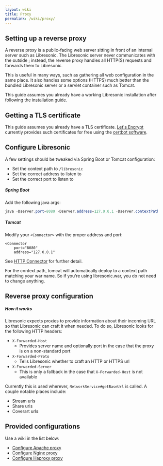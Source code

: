 ```yaml
---
layout: wiki
title: Proxy
permalink: /wiki/proxy/
---
```

## Setting up a reverse proxy

A reverse proxy is a public-facing web server sitting in front of an internal server such as Libresonic. The Libresonic server never communicates with the outside ; instead, the reverse proxy handles all HTTP(S) requests and forwards them to Libresonic.

This is useful in many ways, such as gathering all web configuration in the same place. It also handles some options (HTTPS) much better than the bundled Libresonic server or a servlet container such as Tomcat.

This guide assumes you already have a working Libresonic installation after following the [installation guide](/wiki/install).

## Getting a TLS certificate

This guide assumes you already have a TLS certificate. [Let's Encrypt](https://letsencrypt.org/getting-started/) currently provides such certificates for free using the [certbot software](https://certbot.eff.org/).

## Configure Libresonic

A few settings should be tweaked via Spring Boot or Tomcat
configuration:

  - Set the context path to `/libresonic`
  - Set the correct address to listen to
  - Set the correct port to listen to

##### Spring Boot

Add the following java args:

```java
java -Dserver.port=8080 -Dserver.address=127.0.0.1 -Dserver.contextPath=/libresonic -jar libresonic.war
```

##### Tomcat

Modify your `<Connector>` with the proper address and port:

```
<Connector
    port="8080"
    address="127.0.0.1"
```

See [HTTP Connector](https://tomcat.apache.org/tomcat-8.0-doc/config/http.html) for further detail.

For the context path, tomcat will automatically deploy to a context path matching your war name. So if you're using libresonic.war, you do not need to change anything.

## Reverse proxy configuration

##### How it works

Libresonic expects proxies to provide information about their incoming URL so that Libresonic can craft it when needed.
To do so, Libresonic looks for the following HTTP headers:

 - `X-Forwarded-Host`
   - Provides server name and optionally port in the case that the proxy is on a non-standard port
 - `X-Forwarded-Proto`
   - Tells Libresonic whether to craft an HTTP or HTTPS url
 - `X-Forwarded-Server`
   - This is only a fallback in the case that `X-Forwarded-Host` is not available

Currently this is used wherever, `NetworkService#getBaseUrl` is called. A couple notable places include:

- Stream urls
- Share urls
- Coverart urls

## Provided configurations

Use a wiki in the list below:
- [Configure Apache proxy](/wiki/proxy/apache)
- [Configure Nginx proxy](/wiki/proxy/nginx)
- [Configure Haproxy proxy](/wiki/proxy/haproxy)
